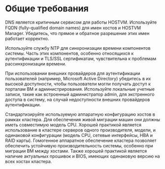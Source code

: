 # Общие требования

DNS является критичным сервисом для работы HOSTVM. Используйте FQDN (fully-qualiﬁed domain names) для имен хостов и HOSTVM Manager. Убедитесь, что прямое и обратное разрешение этих имен работает корректно.

Используйте службу NTP для синхронизации времени компонентов системы. Часть этих компонентов, особенно относящихся к аутентификации и TLS/SSL сертификатам, чувствительна к проблемам рассинхронизации времени.

При использовании внешних провайдеров для аутентификации пользователей (например, Microsoft Active Directory) убедитесь в их высокой доступности, чтобы пользователи могли получать доступ к порталам ВМ и администрирования. Используйте локальные учетные записи, такие как встроенный администратор admin, для экстренного доступа в систему, на случай недоступности внешних провайдеров аутентификации.

Стандартизируйте используемую аппаратную конфигурацию хостов в рамках кластера. Для обеспечения живой миграции машин они должны иметь совместимую модель CPU. Хорошей практикой является использование в кластере серверов одного производителя, модели, и одинаковой конфигурации (модель CPU, сетевые интерфейсы, HBA и RAID карты). Гомогенное аппаратное обеспечение кластера позволяет обеспечить устойчивую производительность системы, особенно при миграции ВМ между хостами. Также хорошей практикой является наличие актуальных прошивок и BIOS, имеющих одинаковую версию на всех хостах кластера.
